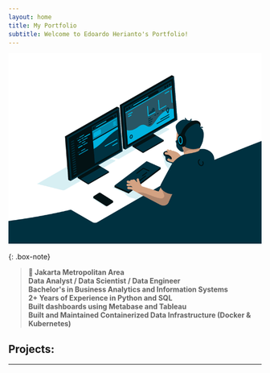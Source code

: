 ```yaml
---
layout: home
title: My Portfolio
subtitle: Welcome to Edoardo Herianto's Portfolio!
---
```


![Crepe](/assets/img/2.gif)

{: .box-note}

> **📍 Jakarta Metropolitan Area**  
> **Data Analyst / Data Scientist / Data Engineer**  
> **Bachelor's in Business Analytics and Information Systems**  
> **2+ Years of Experience in Python and SQL**  
> **Built dashboards using Metabase and Tableau**  
> **Built and Maintained Containerized Data Infrastructure (Docker & Kubernetes)**

## Projects:
---
